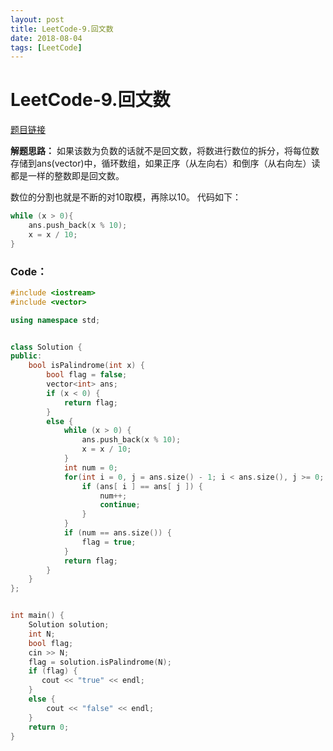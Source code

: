 ```yaml
---
layout: post
title: LeetCode-9.回文数
date: 2018-08-04
tags: [LeetCode]
---
```


# LeetCode-9.回文数 #


[题目链接](https://leetcode-cn.com/problems/palindrome-number/description/)


**解题思路：**
如果该数为负数的话就不是回文数，将数进行数位的拆分，将每位数存储到ans(vector)中，循环数组，如果正序（从左向右）和倒序（从右向左）读都是一样的整数即是回文数。


数位的分割也就是不断的对10取模，再除以10。
代码如下：
```c++
while (x > 0){
    ans.push_back(x % 10);
    x = x / 10;
}
```


### Code： ###
```c++
#include <iostream>
#include <vector>

using namespace std;


class Solution {
public:
    bool isPalindrome(int x) {
        bool flag = false;
        vector<int> ans;
        if (x < 0) {
            return flag;
        }
        else {
            while (x > 0) {
                ans.push_back(x % 10);
                x = x / 10;
            }
            int num = 0;
            for(int i = 0, j = ans.size() - 1; i < ans.size(), j >= 0; i++, j--) {
                if (ans[ i ] == ans[ j ]) {
                    num++;
                    continue;
                }
            }
            if (num == ans.size()) {
                flag = true;
            }
            return flag;
        }
    }
};


int main() {
    Solution solution;
    int N;
    bool flag;
    cin >> N;
    flag = solution.isPalindrome(N);
    if (flag) {
       cout << "true" << endl;
    }
    else {
        cout << "false" << endl;
    }
    return 0;
}
```
